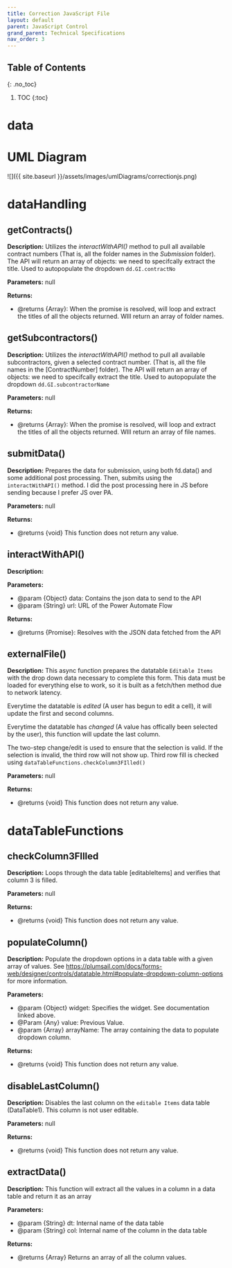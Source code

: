 ```yaml
---
title: Correction JavaScript File
layout: default
parent: JavaScript Control
grand_parent: Technical Specifications
nav_order: 3
---
```


## Table of Contents 
{: .no_toc}

1. TOC
{:toc}
# data

# UML Diagram
![]({{ site.baseurl }}/assets/images/umlDiagrams/correctionjs.png)

# dataHandling

## getContracts()

**Description:** Utilizes the *interactWithAPI()* method to pull all available contract numbers (That is, all the folder names in the *Submission* folder). The API will return an array of objects: we need to specifcally extract the title. Used to autopopulate the dropdown `dd.GI.contractNo`

**Parameters:** null

**Returns:** 
- @returns {Array}: When the promise is resolved, will loop and extract the titles of all the objects returned. WIll return an array of folder names.

## getSubcontractors()

**Description:** Utilizes the *interactWithAPI()* method to pull all available subcontractors, given a selected contract number. (That is, all the file names in the [ContractNumber] folder). The API will return an array of objects: we need to specifcally extract the title. Used to autopopulate the dropdown `dd.GI.subcontractorName`

**Parameters:** null

**Returns:** 
- @returns {Array}: When the promise is resolved, will loop and extract the titles of all the objects returned. WIll return an array of file names.

## submitData()

**Description:** Prepares the data for submission, using both fd.data() and some additional post processing. Then, submits using the `interactWithAPI()` method. I did the post processing here in JS before sending because I prefer JS over PA. 

**Parameters:** null

**Returns:** 
- @returns {void} This function does not return any value.

## interactWithAPI()


**Description:** 

**Parameters:** 
- @param {Object} data: Contains the json data to send to the API
- @param {String} url: URL of the Power Automate Flow

**Returns:** 
- @returns {Promise}: Resolves with the JSON data fetched from the API

## externalFile()

**Description:** This async function prepares the datatable `Editable Items` with the drop down data necessary to complete this form. This data must be loaded for everything else to work, so it is built as a fetch/then method due to network latency.

Everytime the datatable is *edited* (A user has begun to edit a cell), it will update the first and second columns. 

Everytime the datatable has *changed* (A value has offically been selected by the user), this function will update the last column. 

The two-step change/edit is used to ensure that the selection is valid. If the selection is invalid, the third row will not show up. Third row fill is checked using `dataTableFunctions.checkColumn3FIlled()`

**Parameters:** null

**Returns:** 
- @returns {void} This function does not return any value.


# dataTableFunctions

## checkColumn3FIlled

**Description:** Loops through the data table [editableItems] and verifies that column 3 is filled. 

**Parameters:** null

**Returns:** 
- @returns {void} This function does not return any value.

## populateColumn()

**Description:** Populate the dropdown options in a data table with a given array of values. See https://plumsail.com/docs/forms-web/designer/controls/datatable.html#populate-dropdown-column-options for more information.

**Parameters:** 
- @param {Object} widget: Specifies the widget. See documentation linked above.
- @Param {Any} value: Previous Value.
- @param {Array} arrayName: The array containing the data to populate dropdown column.


**Returns:** 
- @returns {void} This function does not return any value.

## disableLastColumn()

**Description:** Disables the last column on the `editable Items` data table (DataTable1). This column is not user editable.

**Parameters:** null

**Returns:** 
- @returns {void} This function does not return any value.

## extractData()

**Description:** This function will extract all the values in a column in a data table and return it as an array

**Parameters:**
- @param {String} dt: Internal name of the data table
- @param {String} col: Internal name of the column in the data table

**Returns:** 
- @returns {Array} Returns an array of all the column values.